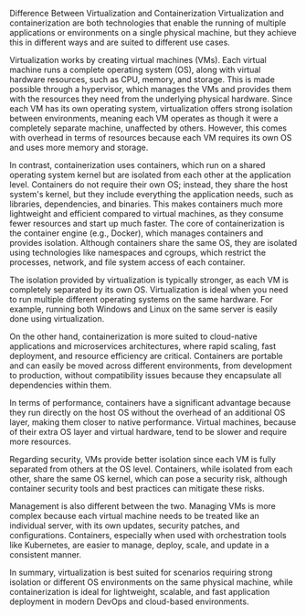 Difference Between Virtualization and Containerization
Virtualization and containerization are both technologies that enable the running of multiple applications or environments on a single physical machine, but they achieve this in different ways and are suited to different use cases.

Virtualization works by creating virtual machines (VMs). Each virtual machine runs a complete operating system (OS), along with virtual hardware resources, such as CPU, memory, and storage. This is made possible through a hypervisor, which manages the VMs and provides them with the resources they need from the underlying physical hardware. Since each VM has its own operating system, virtualization offers strong isolation between environments, meaning each VM operates as though it were a completely separate machine, unaffected by others. However, this comes with overhead in terms of resources because each VM requires its own OS and uses more memory and storage.

In contrast, containerization uses containers, which run on a shared operating system kernel but are isolated from each other at the application level. Containers do not require their own OS; instead, they share the host system's kernel, but they include everything the application needs, such as libraries, dependencies, and binaries. This makes containers much more lightweight and efficient compared to virtual machines, as they consume fewer resources and start up much faster. The core of containerization is the container engine (e.g., Docker), which manages containers and provides isolation. Although containers share the same OS, they are isolated using technologies like namespaces and cgroups, which restrict the processes, network, and file system access of each container.

The isolation provided by virtualization is typically stronger, as each VM is completely separated by its own OS. Virtualization is ideal when you need to run multiple different operating systems on the same hardware. For example, running both Windows and Linux on the same server is easily done using virtualization.

On the other hand, containerization is more suited to cloud-native applications and microservices architectures, where rapid scaling, fast deployment, and resource efficiency are critical. Containers are portable and can easily be moved across different environments, from development to production, without compatibility issues because they encapsulate all dependencies within them.

In terms of performance, containers have a significant advantage because they run directly on the host OS without the overhead of an additional OS layer, making them closer to native performance. Virtual machines, because of their extra OS layer and virtual hardware, tend to be slower and require more resources.

Regarding security, VMs provide better isolation since each VM is fully separated from others at the OS level. Containers, while isolated from each other, share the same OS kernel, which can pose a security risk, although container security tools and best practices can mitigate these risks.

Management is also different between the two. Managing VMs is more complex because each virtual machine needs to be treated like an individual server, with its own updates, security patches, and configurations. Containers, especially when used with orchestration tools like Kubernetes, are easier to manage, deploy, scale, and update in a consistent manner.

In summary, virtualization is best suited for scenarios requiring strong isolation or different OS environments on the same physical machine, while containerization is ideal for lightweight, scalable, and fast application deployment in modern DevOps and cloud-based environments.
